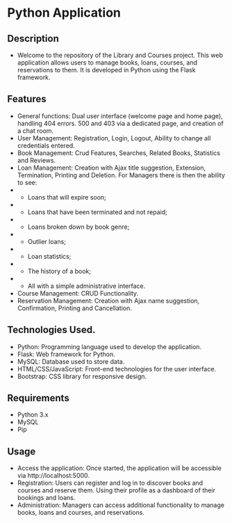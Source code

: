 # Python Application

## Description
- Welcome to the repository of the Library and Courses project. This web application allows users to manage books, loans, courses, and reservations to them. It is developed in Python using the Flask framework.

## Features
- General functions: Dual user interface (welcome page and home page), handling 404 errors. 500 and 403 via a dedicated page, and creation of a chat room.
- User Management: Registration, Login, Logout, Ability to change all credentials entered.
- Book Management: Crud Features, Searches, Related Books, Statistics and Reviews.
- Loan Management: Creation with Ajax title suggestion, Extension, Termination, Printing and Deletion. For Managers there is then the ability to see:
- - Loans that will expire soon;
- - Loans that have been terminated and not repaid;
- - Loans broken down by book genre;
- - Outlier loans; 
- - Loan statistics;
- - The history of a book;
- - All with a simple administrative interface.
- Course Management: CRUD Functionality.
- Reservation Management: Creation with Ajax name suggestion, Confirmation, Printing and Cancellation.

## Technologies Used.
- Python: Programming language used to develop the application.
- Flask: Web framework for Python.
- MySQL: Database used to store data.
- HTML/CSS/JavaScript: Front-end technologies for the user interface.
- Bootstrap: CSS library for responsive design.

## Requirements
- Python 3.x
- MySQL
- Pip

## Usage
- Access the application: Once started, the application will be accessible via http://localhost:5000.
- Registration: Users can register and log in to discover books and courses and reserve them. Using their profile as a dashboard of their bookings and loans.
- Administration: Managers can access additional functionality to manage books, loans and courses, and reservations.

